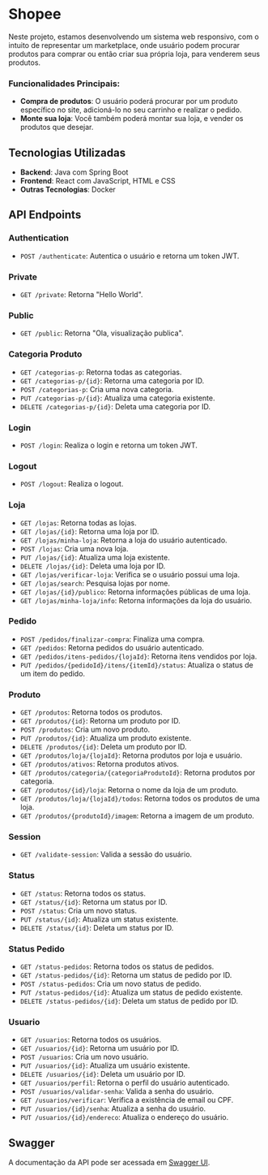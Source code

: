 # Shopee

Neste projeto, estamos desenvolvendo um sistema web responsivo, com o intuito de representar um marketplace, onde usuário podem procurar produtos para comprar ou então criar sua própria loja, para venderem seus produtos.


### Funcionalidades Principais:
- **Compra de produtos**: O usuário poderá procurar por um produto específico no site, adicioná-lo no seu carrinho e realizar o pedido.
- **Monte sua loja**: Você também poderá montar sua loja, e vender os produtos que desejar.

## Tecnologias Utilizadas

- **Backend**: Java com Spring Boot
- **Frontend**: React com JavaScript, HTML e CSS
- **Outras Tecnologias**: Docker

## API Endpoints

### Authentication
- `POST /authenticate`: Autentica o usuário e retorna um token JWT.

### Private
- `GET /private`: Retorna "Hello World".

### Public
- `GET /public`: Retorna "Ola, visualização publica".

### Categoria Produto
- `GET /categorias-p`: Retorna todas as categorias.
- `GET /categorias-p/{id}`: Retorna uma categoria por ID.
- `POST /categorias-p`: Cria uma nova categoria.
- `PUT /categorias-p/{id}`: Atualiza uma categoria existente.
- `DELETE /categorias-p/{id}`: Deleta uma categoria por ID.

### Login
- `POST /login`: Realiza o login e retorna um token JWT.

### Logout
- `POST /logout`: Realiza o logout.

### Loja
- `GET /lojas`: Retorna todas as lojas.
- `GET /lojas/{id}`: Retorna uma loja por ID.
- `GET /lojas/minha-loja`: Retorna a loja do usuário autenticado.
- `POST /lojas`: Cria uma nova loja.
- `PUT /lojas/{id}`: Atualiza uma loja existente.
- `DELETE /lojas/{id}`: Deleta uma loja por ID.
- `GET /lojas/verificar-loja`: Verifica se o usuário possui uma loja.
- `GET /lojas/search`: Pesquisa lojas por nome.
- `GET /lojas/{id}/publico`: Retorna informações públicas de uma loja.
- `GET /lojas/minha-loja/info`: Retorna informações da loja do usuário.

### Pedido
- `POST /pedidos/finalizar-compra`: Finaliza uma compra.
- `GET /pedidos`: Retorna pedidos do usuário autenticado.
- `GET /pedidos/itens-pedidos/{lojaId}`: Retorna itens vendidos por loja.
- `PUT /pedidos/{pedidoId}/itens/{itemId}/status`: Atualiza o status de um item do pedido.

### Produto
- `GET /produtos`: Retorna todos os produtos.
- `GET /produtos/{id}`: Retorna um produto por ID.
- `POST /produtos`: Cria um novo produto.
- `PUT /produtos/{id}`: Atualiza um produto existente.
- `DELETE /produtos/{id}`: Deleta um produto por ID.
- `GET /produtos/loja/{lojaId}`: Retorna produtos por loja e usuário.
- `GET /produtos/ativos`: Retorna produtos ativos.
- `GET /produtos/categoria/{categoriaProdutoId}`: Retorna produtos por categoria.
- `GET /produtos/{id}/loja`: Retorna o nome da loja de um produto.
- `GET /produtos/loja/{lojaId}/todos`: Retorna todos os produtos de uma loja.
- `GET /produtos/{produtoId}/imagem`: Retorna a imagem de um produto.

### Session
- `GET /validate-session`: Valida a sessão do usuário.

### Status
- `GET /status`: Retorna todos os status.
- `GET /status/{id}`: Retorna um status por ID.
- `POST /status`: Cria um novo status.
- `PUT /status/{id}`: Atualiza um status existente.
- `DELETE /status/{id}`: Deleta um status por ID.

### Status Pedido
- `GET /status-pedidos`: Retorna todos os status de pedidos.
- `GET /status-pedidos/{id}`: Retorna um status de pedido por ID.
- `POST /status-pedidos`: Cria um novo status de pedido.
- `PUT /status-pedidos/{id}`: Atualiza um status de pedido existente.
- `DELETE /status-pedidos/{id}`: Deleta um status de pedido por ID.

### Usuario
- `GET /usuarios`: Retorna todos os usuários.
- `GET /usuarios/{id}`: Retorna um usuário por ID.
- `POST /usuarios`: Cria um novo usuário.
- `PUT /usuarios/{id}`: Atualiza um usuário existente.
- `DELETE /usuarios/{id}`: Deleta um usuário por ID.
- `GET /usuarios/perfil`: Retorna o perfil do usuário autenticado.
- `POST /usuarios/validar-senha`: Valida a senha do usuário.
- `GET /usuarios/verificar`: Verifica a existência de email ou CPF.
- `PUT /usuarios/{id}/senha`: Atualiza a senha do usuário.
- `PUT /usuarios/{id}/endereco`: Atualiza o endereço do usuário.

## Swagger
A documentação da API pode ser acessada em [Swagger UI](http://localhost:8080/swagger-ui.html).
